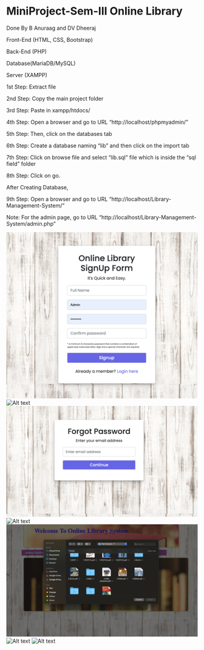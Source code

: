 # MiniProject-Sem-III Online Library
Done By B Anuraag and DV Dheeraj

Front-End (HTML, CSS, Bootstrap)

Back-End (PHP)

Database(MariaDB/MySQL)

Server (XAMPP)

1st Step: Extract file

2nd Step: Copy the main project folder

3rd Step: Paste in xampp/htdocs/

4th Step: Open a browser and go to URL “http://localhost/phpmyadmin/”

5th Step: Then, click on the databases tab

6th Step: Create a database naming “lib” and then click on the import tab

7th Step: Click on browse file and select “lib.sql” file which is inside the “sql field” folder

8th Step: Click on go.

After Creating Database,

9th Step: Open a browser and go to URL “http://localhost/Library-Management-System/”

Note: For the admin page, go to URL “http://localhost/Library-Management-System/admin.php”

![Alt text](image-6.png)
![Alt text](image-4.png)
![Alt text](image-5.png)
![Alt text](image.png)
![Alt text](image-1.png)
![Alt text](image-2.png)
![Alt text](image-3.png)
